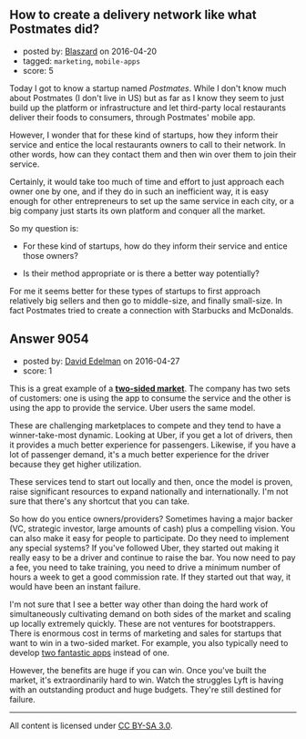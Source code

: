 ## How to create a delivery network like what Postmates did?

- posted by: [Blaszard](https://stackexchange.com/users/2738792/blaszard) on 2016-04-20
- tagged: `marketing`, `mobile-apps`
- score: 5

Today I got to know a startup named *Postmates*. While I don't know much about Postmates (I don't live in US) but as far as I know they seem to just build up the platform or infrastructure and let third-party local restaurants deliver their foods to consumers, through Postmates' mobile app.

However, I wonder that for these kind of startups, how they inform their service and entice the local restaurants owners to call to their network. In other words, how can they contact them and then win over them to join their service. 

Certainly, it would take too much of time and effort to just approach each owner one by one, and if they do in such an inefficient way, it is easy enough for other entrepreneurs to set up the same service in each city, or a big company just starts its own platform and conquer all the market.

So my question is:

* For these kind of startups, how do they inform their service and entice those owners?

* Is their method appropriate or is there a better way potentially?

For me it seems better for these types of startups to first approach relatively big sellers and then go to middle-size, and finally small-size. In fact Postmates tried to create a connection with Starbucks and McDonalds.


## Answer 9054

- posted by: [David Edelman](https://stackexchange.com/users/8335311/david-edelman) on 2016-04-27
- score: 1

<p>This is a great example of a <strong><a href="https://en.wikipedia.org/wiki/Two-sided_market" rel="nofollow">two-sided market</a></strong>. The company has two sets of customers: one is using the app to consume the service and the other is using the app to provide the service. Uber users the same model.</p>

<p>These are challenging marketplaces to compete and they tend to have a winner-take-most dynamic. Looking at Uber, if you get a lot of drivers, then it provides a much better experience for passengers. Likewise, if you have a lot of passenger demand, it's a much better experience for the driver because they get higher utilization. </p>

<p>These services tend to start out locally and then, once the model is proven, raise significant resources to expand nationally and internationally. I'm not sure that there's any shortcut that you can take. </p>

<p>So how do you entice owners/providers? Sometimes having a major backer (VC, strategic investor, large amounts of cash) plus a compelling vision. You can also make it easy for people to participate. Do they need to implement any special systems? If you've followed Uber, they started out making it really easy to be a driver and continue to raise the bar. You now need to pay a fee, you need to take training, you need to drive a minimum number of hours a week to get a good commission rate. If they started out that way, it would have been an instant failure. </p>

<p>I'm not sure that I see a better way other than doing the hard work of simultaneously cultivating demand on both sides of the market and scaling up locally extremely quickly. These are not ventures for bootstrappers. There is enormous cost in terms of marketing and sales for startups that want to win in a two-sided market. For example, you also typically need to develop <a href="http://avc.com/2015/11/mobile-apps-for-both-sides-of-the-market/" rel="nofollow">two fantastic apps</a> instead of one.</p>

<p>However, the benefits are huge if you can win. Once you've built the market, it's extraordinarily hard to win. Watch the struggles Lyft is having with an outstanding product and huge budgets. They're still destined for failure. </p>




---

All content is licensed under [CC BY-SA 3.0](https://creativecommons.org/licenses/by-sa/3.0/).
